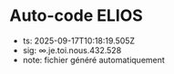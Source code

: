 # Auto-code ELIOS
- ts: 2025-09-17T10:18:19.505Z
- sig: ∞.je.toi.nous.432.528
- note: fichier généré automatiquement